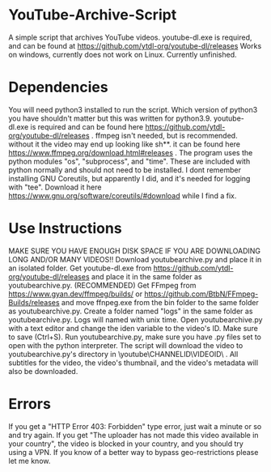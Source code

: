 # YouTube-Archive-Script
A simple script that archives YouTube videos.
youtube-dl.exe is required, and can be found at https://github.com/ytdl-org/youtube-dl/releases
Works on windows, currently does not work on Linux.
Currently unfinished.

# Dependencies
You will need python3 installed to run the script. Which version of python3 you have shouldn't matter but this was written for python3.9.
youtube-dl.exe is required and can be found here https://github.com/ytdl-org/youtube-dl/releases .
ffmpeg isn't needed, but is recommended. without it the video may end up looking like sh**. it can be found here https://www.ffmpeg.org/download.html#releases .
The program uses the python modules "os", "subprocess", and "time". These are included with python normally and should not need to be installed.
I dont remember installing GNU Coreutils, but apparently I did, and it's needed for logging with "tee". Download it here https://www.gnu.org/software/coreutils/#download while I find a fix.

# Use Instructions
MAKE SURE YOU HAVE ENOUGH DISK SPACE IF YOU ARE DOWNLOADING LONG AND/OR MANY VIDEOS!!
Download youtubearchive.py and place it in an isolated folder.
Get youtube-dl.exe from https://github.com/ytdl-org/youtube-dl/releases and place it in the same folder as youtubearchive.py.
(RECOMMENDED) Get FFmpeg from https://www.gyan.dev/ffmpeg/builds/ or https://github.com/BtbN/FFmpeg-Builds/releases and move ffnpeg.exe from the bin folder to the same folder as youtubearchive.py.
Create a folder named "logs" in the same folder as youtubearchive.py. Logs will named with unix time.
Open youtubearchive.py with a text editor and change the iden variable to the video's ID. Make sure to save (Ctrl+S).
Run youtubearchive.py, make sure you have .py files set to open with the python interpreter.
The script will download the video to youtubearchive.py's directory in \youtube\CHANNELID\VIDEOID\ .
All subtitles for the video, the video's thumbnail, and the video's metadata will also be downloaded.

# Errors
If you get a "HTTP Error 403: Forbidden" type error, just wait a minute or so and try again.
If you get "The uploader has not made this video available in your country", the video is blocked in your country, and you should try using a VPN. If you know of a better way to bypass geo-restrictions please let me know.
